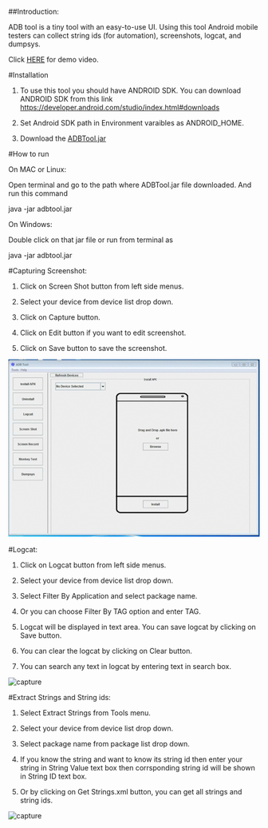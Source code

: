 ##Introduction:


ADB tool is a tiny tool with an easy-to-use UI. Using this tool Android mobile testers can collect string ids (for automation), screenshots, logcat, and dumpsys.

Click [HERE](https://www.youtube.com/watch?v=JQja2PydTIA) for demo video.


#Installation

1. To use this tool you should have ANDROID SDK. You can download ANDROID SDK from this link https://developer.android.com/studio/index.html#downloads

2. Set Android SDK path in Environment varaibles as ANDROID_HOME.

3. Download the [ADBTool.jar](https://sourceforge.net/projects/adbtool/)

#How to run

On MAC or Linux:

Open terminal and go to the path where ADBTool.jar file downloaded. And run this command

java -jar adbtool.jar

On Windows:

Double click on that jar file or run from terminal as

java -jar adbtool.jar

#Capturing Screenshot:

1. Click on Screen Shot button from left side menus.

2. Select your device from device list drop down.

3. Click on Capture button.

4. Click on Edit button if you want to edit screenshot.

5. Click on Save button to save the screenshot.

![capture](https://raw.githubusercontent.com/fission-labs/ADBTool/master/docs/Screenshot.gif)

#Logcat:

1. Click on Logcat button from left side menus.

2. Select your device from device list drop down.

3. Select Filter By Application and select package name.

4. Or you can choose Filter By TAG option and enter TAG.

5. Logcat will be displayed in text area. You can save logcat by clicking on Save button.

6. You can clear the logcat by clicking on Clear button.

7. You can search any text in logcat by entering text in search box.

![capture](https://raw.githubusercontent.com/fission-labs/ADBTool/master/docs/Logcat.gif)

#Extract Strings and String ids:

1. Select Extract Strings from Tools menu.

2. Select your device from device list drop down.

3. Select package name from package list drop down.

4. If you know the string and want to know its string id then enter your string in String Value text box then corrsponding string id will be shown in String ID text box.

5. Or by clicking on Get Strings.xml button, you can get all strings and string ids. 

![capture](https://raw.githubusercontent.com/fission-labs/ADBTool/master/docs/extractstrings.gif)




